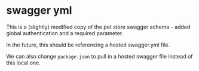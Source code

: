 
# swagger yml

This is a (slightly) modified copy of the pet store swagger schema - added global authentication and a required parameter.

In the future, this should be referencing a hosted swagger.yml file.

We can also change `package.json` to pull in a hosted swagger file instead of this local one.
